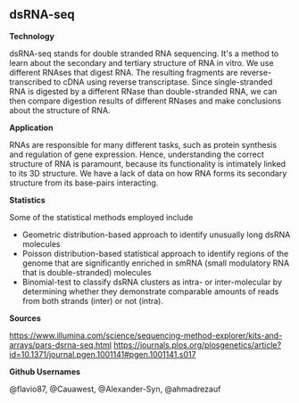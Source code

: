## dsRNA-seq

**Technology**

dsRNA-seq stands for double stranded RNA sequencing. It's a method to learn about the secondary and tertiary structure of RNA in vitro. We use different RNAses that digest RNA. The resulting fragments are reverse-transcribed to cDNA using reverse transcriptase. Since single-stranded RNA is digested by a different RNase than double-stranded RNA, we can then compare digestion results of different RNases and make conclusions about the structure of RNA.

**Application**

RNAs are responsible for many different tasks, such as protein synthesis and regulation of gene expression.
Hence, understanding the correct structure of RNA is paramount, because its functionality is intimately linked to its 3D structure. We have a lack of data on how RNA forms its secondary structure from its base-pairs interacting.

**Statistics**

Some of the statistical methods employed include
* Geometric distribution-based approach to identify unusually long dsRNA molecules
* Poisson distribution-based statistical approach to identify regions of the genome that are significantly enriched in smRNA (small modulatory RNA that is double-stranded) molecules
*  Binomial-test to classify dsRNA clusters as intra- or inter-molecular by determining whether they demonstrate comparable amounts of reads from both strands (inter) or not (intra).

**Sources**

https://www.illumina.com/science/sequencing-method-explorer/kits-and-arrays/pars-dsrna-seq.html
https://journals.plos.org/plosgenetics/article?id=10.1371/journal.pgen.1001141#pgen.1001141.s017

**Github Usernames**

@flavio87, @Cauawest, @Alexander-Syn, @ahmadrezauf
